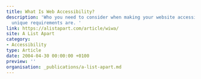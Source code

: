 ```yaml
---
title: What Is Web Accessibility?
description: 'Who you need to consider when making your website accessible and what their
  unique requirements are. '
link: https://alistapart.com/article/wiwa/
site: A List Apart
category:
- Accessibility
type: Article
date: 2004-04-30 00:00:00 +0100
preview: ''
organisation: _publications/a-list-apart.md
---
```


